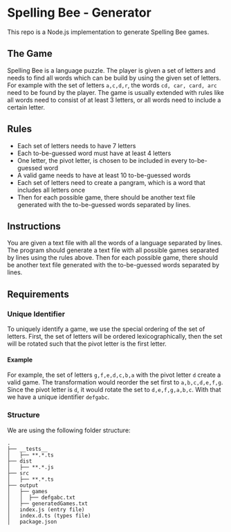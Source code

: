 # Spelling Bee - Generator

This repo is a Node.js implementation to generate Spelling Bee games.

## The Game

Spelling Bee is a language puzzle. The player is given a set of letters and needs to find all words which can be build by using the given set of letters. For example with the set of letters `a,c,d,r`, the words `cd, car, card, arc` need to be found by the player. The game is usually extended with rules like all words need to consist of at least 3 letters, or all words need to include a certain letter.

## Rules

- Each set of letters needs to have 7 letters
- Each to-be-guessed word must have at least 4 letters
- One letter, the pivot letter, is chosen to be included in every to-be-guessed word
- A valid game needs to have at least 10 to-be-guessed words
- Each set of letters need to create a pangram, which is a word that includes all letters once
- Then for each possible game, there should be another text file generated with the to-be-guessed words separated by lines.

## Instructions

You are given a text file with all the words of a language separated by lines. The program should generate a text file with all possible games separated by lines using the rules above. Then for each possible game, there should be another text file generated with the to-be-guessed words separated by lines.

## Requirements

### Unique Identifier

To uniquely identify a game, we use the special ordering of the set of letters. First, the set of letters will be ordered lexicographically, then the set will be rotated such that the pivot letter is the first letter.

#### Example

For example, the set of letters `g,f,e,d,c,b,a` with the pivot letter `d` create a valid game. The transformation would reorder the set first to `a,b,c,d,e,f,g`. Since the pivot letter is `d`, it would rotate the set to `d,e,f,g,a,b,c`. With that we have a unique identifier `defgabc`.

### Structure

We are using the following folder structure:

```
.
├── __tests__
│   ├── **.*.ts
├── dist
│   ├── **.*.js
├── src
│   ├── **.*.ts
├── output
│   ├── games
│   │  ├── defgabc.txt
│   ├── generatedGames.txt
│   index.js (entry file)
│   index.d.ts (types file)
│   package.json
```
